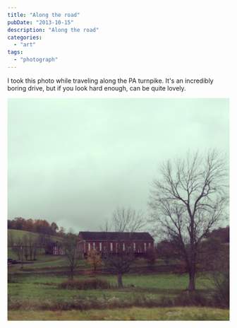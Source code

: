 ```yaml
---
title: "Along the road"
pubDate: "2013-10-15"
description: "Along the road"
categories:
  - "art"
tags:
  - "photograph"
---
```


I took this photo while traveling along the PA turnpike. It's an incredibly boring drive, but if you look hard enough, can be quite lovely.

![Barn](barn.jpg)

